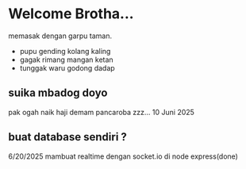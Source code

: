 # Welcome Brotha...
memasak dengan garpu taman.
* pupu gending kolang kaling
* gagak rimang mangan ketan
* tunggak waru godong dadap

## suika mbadog doyo
pak ogah naik haji 
demam pancaroba zzz... 10 Juni 2025

## buat database sendiri ?
6/20/2025 mambuat realtime dengan socket.io di node express(done)
